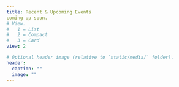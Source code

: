```yaml
---
title: Recent & Upcoming Events
coming up soon.
# View.
#   1 = List
#   2 = Compact
#   3 = Card
view: 2

# Optional header image (relative to `static/media/` folder).
header: 
  caption: ""
  image: ""
---
```

